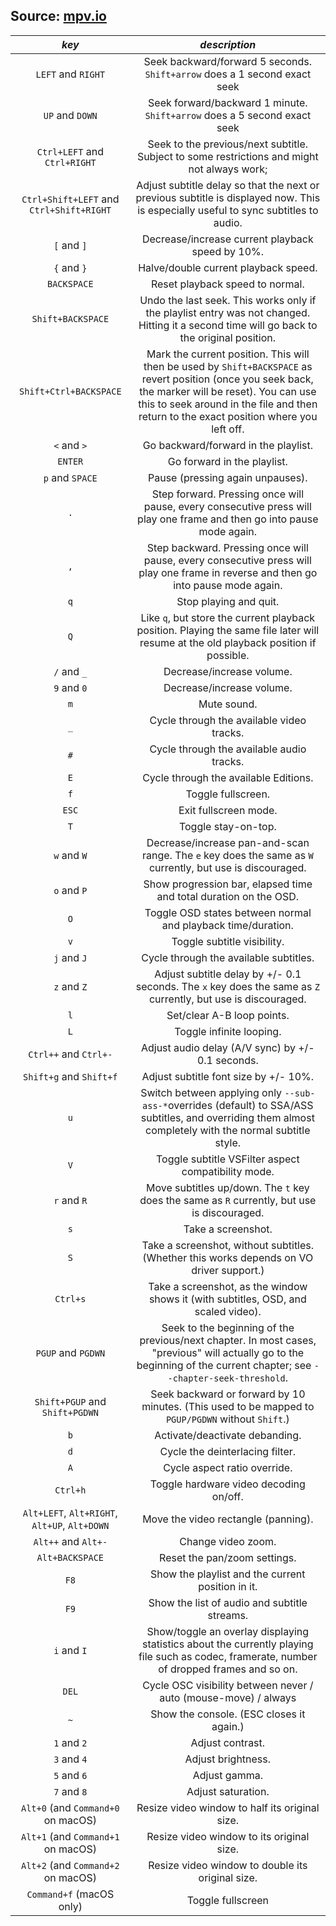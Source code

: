 ## Source: [mpv.io](https://mpv.io/manual/stable/)

| _key_ |      _description_       |
| :---: | :----------------: |
| `LEFT` and `RIGHT` | Seek backward/forward 5 seconds. `Shift+arrow` does a 1 second exact seek |
| `UP` and `DOWN` | Seek forward/backward 1 minute. `Shift+arrow` does a 5 second exact seek |
| `Ctrl+LEFT` and `Ctrl+RIGHT` | Seek to the previous/next subtitle. Subject to some restrictions and might not always work; |
| `Ctrl+Shift+LEFT` and `Ctrl+Shift+RIGHT` | Adjust subtitle delay so that the next or previous subtitle is displayed now. This is especially useful to sync subtitles to audio. |
| `[` and `]` | Decrease/increase current playback speed by 10%. |
| `{` and `}` | Halve/double current playback speed. |
| `BACKSPACE` | Reset playback speed to normal. |
| `Shift+BACKSPACE` | Undo the last seek. This works only if the playlist entry was not changed. Hitting it a second time will go back to the original position. |
| `Shift+Ctrl+BACKSPACE` | Mark the current position. This will then be used by `Shift+BACKSPACE` as revert position (once you seek back, the marker will be reset). You can use this to seek around in the file and then return to the exact position where you left off. |
| `<` and `>` | Go backward/forward in the playlist. |
| `ENTER` | Go forward in the playlist. |
| `p` and `SPACE` | Pause (pressing again unpauses). |
| `.` | Step forward. Pressing once will pause, every consecutive press will play one frame and then go into pause mode again. |
| `,` | Step backward. Pressing once will pause, every consecutive press will play one frame in reverse and then go into pause mode again. |
| `q` | Stop playing and quit. |
| `Q` | Like `q`, but store the current playback position. Playing the same file later will resume at the old playback position if possible. |
| `/` and `_` | Decrease/increase volume. |
| `9` and `0` | Decrease/increase volume. |
| `m` | Mute sound. |
| `_` | Cycle through the available video tracks. |
| `#` | Cycle through the available audio tracks. |
| `E` | Cycle through the available Editions. |
| `f` | Toggle fullscreen. |
| `ESC` | Exit fullscreen mode. |
| `T` | Toggle stay-on-top. |
| `w` and `W` | Decrease/increase pan-and-scan range. The `e` key does the same as `W` currently, but use is discouraged. |
| `o` and `P` | Show progression bar, elapsed time and total duration on the OSD. |
| `O` | Toggle OSD states between normal and playback time/duration. |
| `v` | Toggle subtitle visibility. |
| `j` and `J` | Cycle through the available subtitles. |
| `z` and `Z` | Adjust subtitle delay by +/- 0.1 seconds. The `x` key does the same as `Z` currently, but use is discouraged. |
| `l` | Set/clear A-B loop points. |
| `L` | Toggle infinite looping. |
| `Ctrl++` and `Ctrl+-` | Adjust audio delay (A/V sync) by +/- 0.1 seconds. |
| `Shift+g` and `Shift+f` | Adjust subtitle font size by +/- 10%. |
| `u` | Switch between applying only `--sub-ass-*`overrides (default) to SSA/ASS subtitles, and overriding them almost completely with the normal subtitle style. |
| `V` | Toggle subtitle VSFilter aspect compatibility mode. |
| `r` and `R` | Move subtitles up/down. The `t` key does the same as `R` currently, but use is discouraged. |
| `s` | Take a screenshot. |
| `S` | Take a screenshot, without subtitles. (Whether this works depends on VO driver support.) |
| `Ctrl+s` | Take a screenshot, as the window shows it (with subtitles, OSD, and scaled video). |
| `PGUP` and `PGDWN` | Seek to the beginning of the previous/next chapter. In most cases, "previous" will actually go to the beginning of the current chapter; see `--chapter-seek-threshold`. |
| `Shift+PGUP` and `Shift+PGDWN` | Seek backward or forward by 10 minutes. (This used to be mapped to `PGUP/PGDWN` without `Shift`.) |
| `b` | Activate/deactivate debanding. |
| `d` | Cycle the deinterlacing filter. |
| `A` | Cycle aspect ratio override. |
| `Ctrl+h` | Toggle hardware video decoding on/off. |
| `Alt+LEFT`, `Alt+RIGHT`, `Alt+UP`, `Alt+DOWN` | Move the video rectangle (panning). |
| `Alt++` and `Alt+-` | Change video zoom. |
| `Alt+BACKSPACE` | Reset the pan/zoom settings. |
| `F8` | Show the playlist and the current position in it. |
| `F9` | Show the list of audio and subtitle streams. |
| `i` and `I` | Show/toggle an overlay displaying statistics about the currently playing file such as codec, framerate, number of dropped frames and so on. |
| `DEL` | Cycle OSC visibility between never / auto (mouse-move) / always |
| `~` | Show the console. (ESC closes it again.) |
| `1` and `2` | Adjust contrast. |
| `3` and `4` | Adjust brightness. |
| `5` and `6` | Adjust gamma. |
| `7` and `8` | Adjust saturation. |
| `Alt+0` (and `Command+0` on macOS) | Resize video window to half its original size. |
| `Alt+1` (and `Command+1` on macOS) | Resize video window to its original size. |
| `Alt+2` (and `Command+2` on macOS) | Resize video window to double its original size. |
| `Command+f` (macOS only) | Toggle fullscreen |
